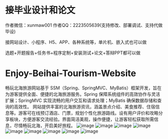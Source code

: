# 接毕业设计和论文
作者微信：xunmaw001  作者QQ：2223505639(支持修改、部署调试、支持代做毕设)

接网站设计、小程序、H5、APP、各种系统等，单片机、嵌入式也可以做

选题+开题报告+任务书+程序定制+安装测试+论文+答辩PPT都可以做
# Enjoy-Beihai-Tourism-Website
畅玩北海旅游网站基于 SSM（Spring、SpringMVC、MyBatis）框架开发，旨在为游客提供全面、便捷的北海旅游服务。Spring 保障系统组件的高效协作与灵活扩展；SpringMVC 实现流畅的用户交互和请求处理；MyBatis 确保数据存储和查询的高效性。  网站提供丰富的北海旅游资讯，涵盖景点介绍、美食推荐、住宿信息等。游客可在线预订酒店、门票，规划个性化旅游路线。设有用户评价和攻略分享板块，方便游客交流经验。界面简洁美观，操作便捷，让游客轻松获取所需信息，尽情畅玩北海，开启美好旅程。 
![image](https://github.com/user-attachments/assets/68554712-b0d3-4282-a692-1e283ceb6289)
![image](https://github.com/user-attachments/assets/c41724df-6614-4efe-bfee-45e733db610f)
![image](https://github.com/user-attachments/assets/d5d4fc6a-162d-4fee-af4a-d550ade4fa87)
![image](https://github.com/user-attachments/assets/9352bd5b-5672-473b-bd80-633a4a4e4e05)
![image](https://github.com/user-attachments/assets/b5c65a3e-b681-4235-9055-04001eb34c98)
![image](https://github.com/user-attachments/assets/cc7043fd-373d-49eb-9ef2-a8e3b04e956a)
![image](https://github.com/user-attachments/assets/8d501e1a-1dd0-4dd6-9bfc-8764c9b48072)
![image](https://github.com/user-attachments/assets/9519a8fc-8642-4b46-9d9b-3c4020584b75)
![image](https://github.com/user-attachments/assets/5cb6502d-0bd5-4c94-94c1-cd0ca6a6951d)
